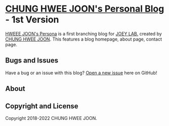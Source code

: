# [CHUNG HWEE JOON's Personal Blog](https://hweejoon-chung.github.io/) - 1st Version

[HWEEE JOON's Persona](https://hweejoon-chung.github.io/) is a first branching blog for [JOEY LAB.](https://blog.naver.com/jayeonsaram) created by [CHUNG HWEE JOON](https://정휘준.com/). This  features a blog homepage, about page, contact page.

## Bugs and Issues

Have a bug or an issue with this blog? [Open a new issue](https://github.com/HweeJoon-Chung/issues) here on GitHub!

## About


## Copyright and License

Copyright 2018-2022 CHUNG HWEE JOON.